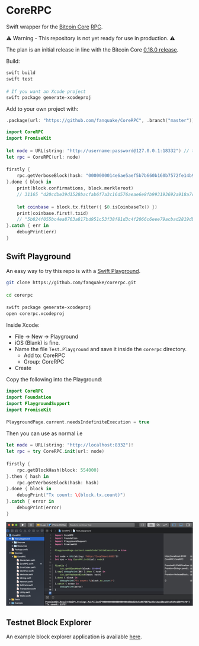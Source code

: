 # CoreRPC

Swift wrapper for the [Bitcoin Core](https://github.com/bitcoin/bitcoin) [RPC](https://bitcoin.org/en/developer-reference#remote-procedure-calls-rpcs).

⚠️ Warning - This repository is not yet ready for use in production. ⚠️

The plan is an initial release in line with the Bitcoin Core [0.18.0 release](https://bitcoincore.org/en/lifecycle/#schedule).

Build:
```bash
swift build
swift test

# If you want an Xcode project
swift package generate-xcodeproj
```

Add to your own project with:
```swift
.package(url: "https://github.com/fanquake/CoreRPC", .branch("master"))
```

```swift
import CoreRPC
import PromiseKit

let node = URL(string: "http://username:password@127.0.0.1:18332") // testnet
let rpc = CoreRPC(url: node)

firstly {
    rpc.getVerboseBlock(hash: "0000000014e6ae5aef5b7b660b160b7572fe14b95609fefb6f87c2d2e33a5fdd")
}.done { block in
    print(block.confirmations, block.merkleroot)
    // 31165 "d20cdbe39d1528bacfab6f7a3c16d576aeae6e8fb993193692a918a7c5002450"

    let coinbase = block.tx.filter({ $0.isCoinbaseTx() })
    print(coinbase.first!.txid)
    // "5b824f055bc4ea8763a817bd951c53f38f81d3c4f2066c6eee79acbad2819db7"
}.catch { err in
    debugPrint(err)
}
```

## Swift Playground
An easy way to try this repo is with a [Swift Playground](https://developer.apple.com/swift-playgrounds).
```bash
git clone https://github.com/fanquake/corerpc.git

cd corerpc

swift package generate-xcodeproj
open corerpc.xcodeproj
```

Inside Xcode:
- File -> New -> Playground
- iOS (Blank) is fine.
- Name the file `Test.Playground` and save it inside the `corerpc` directory.
    * Add to: CoreRPC
    * Group: CoreRPC
- Create

Copy the following into the Playground:
```swift
import CoreRPC
import Foundation
import PlaygroundSupport
import PromiseKit

PlaygroundPage.current.needsIndefiniteExecution = true
```

Then you can use as normal i.e
```swift
let node = URL(string: "http://localhost:8332")!
let rpc = try CoreRPC.init(url: node)

firstly {
    rpc.getBlockHash(block: 554000)
}.then { hash in
    rpc.getVerboseBlock(hash: hash)
}.done { block in
    debugPrint("Tx count: \(block.tx.count)")
}.catch { error in
    debugPrint(error)
}
```

![Playground](playground.png)

## Testnet Block Explorer
An example block explorer application is available [here](Example/README.md).
